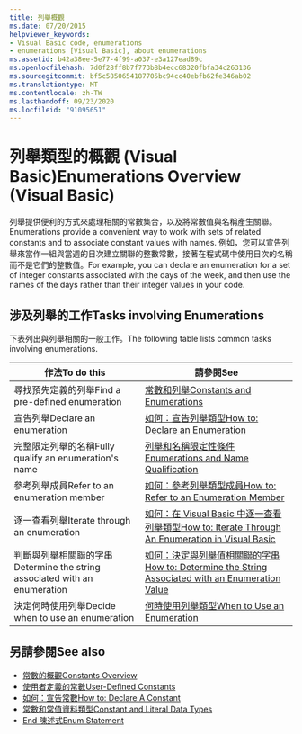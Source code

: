 ```yaml
---
title: 列舉概觀
ms.date: 07/20/2015
helpviewer_keywords:
- Visual Basic code, enumerations
- enumerations [Visual Basic], about enumerations
ms.assetid: b42a38ee-5e77-4f99-a037-e3a127ead89c
ms.openlocfilehash: 7d0f28ff8b7f773b8b4ecc68320fbfa34c263136
ms.sourcegitcommit: bf5c5850654187705bc94cc40ebfb62fe346ab02
ms.translationtype: MT
ms.contentlocale: zh-TW
ms.lasthandoff: 09/23/2020
ms.locfileid: "91095651"
---
```

# <a name="enumerations-overview-visual-basic"></a><span data-ttu-id="d50f7-102">列舉類型的概觀 (Visual Basic)</span><span class="sxs-lookup"><span data-stu-id="d50f7-102">Enumerations Overview (Visual Basic)</span></span>

<span data-ttu-id="d50f7-103">列舉提供便利的方式來處理相關的常數集合，以及將常數值與名稱產生關聯。</span><span class="sxs-lookup"><span data-stu-id="d50f7-103">Enumerations provide a convenient way to work with sets of related constants and to associate constant values with names.</span></span> <span data-ttu-id="d50f7-104">例如，您可以宣告列舉來當作一組與當週的日次建立關聯的整數常數，接著在程式碼中使用日次的名稱而不是它們的整數值。</span><span class="sxs-lookup"><span data-stu-id="d50f7-104">For example, you can declare an enumeration for a set of integer constants associated with the days of the week, and then use the names of the days rather than their integer values in your code.</span></span>  
  
## <a name="tasks-involving-enumerations"></a><span data-ttu-id="d50f7-105">涉及列舉的工作</span><span class="sxs-lookup"><span data-stu-id="d50f7-105">Tasks involving Enumerations</span></span>  

 <span data-ttu-id="d50f7-106">下表列出與列舉相關的一般工作。</span><span class="sxs-lookup"><span data-stu-id="d50f7-106">The following table lists common tasks involving enumerations.</span></span>  
  
|<span data-ttu-id="d50f7-107">作法</span><span class="sxs-lookup"><span data-stu-id="d50f7-107">To do this</span></span>|<span data-ttu-id="d50f7-108">請參閱</span><span class="sxs-lookup"><span data-stu-id="d50f7-108">See</span></span>|  
|----------------|---------|  
|<span data-ttu-id="d50f7-109">尋找預先定義的列舉</span><span class="sxs-lookup"><span data-stu-id="d50f7-109">Find a pre-defined enumeration</span></span>|[<span data-ttu-id="d50f7-110">常數和列舉</span><span class="sxs-lookup"><span data-stu-id="d50f7-110">Constants and Enumerations</span></span>](../../../language-reference/constants-and-enumerations.md)|  
|<span data-ttu-id="d50f7-111">宣告列舉</span><span class="sxs-lookup"><span data-stu-id="d50f7-111">Declare an enumeration</span></span>|[<span data-ttu-id="d50f7-112">如何：宣告列舉類型</span><span class="sxs-lookup"><span data-stu-id="d50f7-112">How to: Declare an Enumeration</span></span>](how-to-declare-enumerations.md)|  
|<span data-ttu-id="d50f7-113">完整限定列舉的名稱</span><span class="sxs-lookup"><span data-stu-id="d50f7-113">Fully qualify an enumeration's name</span></span>|[<span data-ttu-id="d50f7-114">列舉和名稱限定性條件</span><span class="sxs-lookup"><span data-stu-id="d50f7-114">Enumerations and Name Qualification</span></span>](enumerations-and-name-qualification.md)|  
|<span data-ttu-id="d50f7-115">參考列舉成員</span><span class="sxs-lookup"><span data-stu-id="d50f7-115">Refer to an enumeration member</span></span>|[<span data-ttu-id="d50f7-116">如何：參考列舉類型成員</span><span class="sxs-lookup"><span data-stu-id="d50f7-116">How to: Refer to an Enumeration Member</span></span>](how-to-refer-to-an-enumeration-member.md)|  
|<span data-ttu-id="d50f7-117">逐一查看列舉</span><span class="sxs-lookup"><span data-stu-id="d50f7-117">Iterate through an enumeration</span></span>|[<span data-ttu-id="d50f7-118">如何：在 Visual Basic 中逐一查看列舉類型</span><span class="sxs-lookup"><span data-stu-id="d50f7-118">How to: Iterate Through An Enumeration in Visual Basic</span></span>](how-to-iterate-through-an-enumeration.md)|  
|<span data-ttu-id="d50f7-119">判斷與列舉相關聯的字串</span><span class="sxs-lookup"><span data-stu-id="d50f7-119">Determine the string associated with an enumeration</span></span>|[<span data-ttu-id="d50f7-120">如何：決定與列舉值相關聯的字串</span><span class="sxs-lookup"><span data-stu-id="d50f7-120">How to: Determine the String Associated with an Enumeration Value</span></span>](how-to-determine-the-string-associated-with-an-enumeration-value.md)|  
|<span data-ttu-id="d50f7-121">決定何時使用列舉</span><span class="sxs-lookup"><span data-stu-id="d50f7-121">Decide when to use an enumeration</span></span>|[<span data-ttu-id="d50f7-122">何時使用列舉類型</span><span class="sxs-lookup"><span data-stu-id="d50f7-122">When to Use an Enumeration</span></span>](when-to-use-an-enumeration.md)|  
  
## <a name="see-also"></a><span data-ttu-id="d50f7-123">另請參閱</span><span class="sxs-lookup"><span data-stu-id="d50f7-123">See also</span></span>

- [<span data-ttu-id="d50f7-124">常數的概觀</span><span class="sxs-lookup"><span data-stu-id="d50f7-124">Constants Overview</span></span>](constants-overview.md)
- [<span data-ttu-id="d50f7-125">使用者定義的常數</span><span class="sxs-lookup"><span data-stu-id="d50f7-125">User-Defined Constants</span></span>](user-defined-constants.md)
- [<span data-ttu-id="d50f7-126">如何：宣告常數</span><span class="sxs-lookup"><span data-stu-id="d50f7-126">How to: Declare A Constant</span></span>](how-to-declare-a-constant.md)
- [<span data-ttu-id="d50f7-127">常數和常值資料類型</span><span class="sxs-lookup"><span data-stu-id="d50f7-127">Constant and Literal Data Types</span></span>](constant-and-literal-data-types.md)
- [<span data-ttu-id="d50f7-128">End 陳述式</span><span class="sxs-lookup"><span data-stu-id="d50f7-128">Enum Statement</span></span>](../../../language-reference/statements/enum-statement.md)
